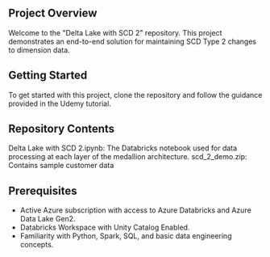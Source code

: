 ## Project Overview
Welcome to the "Delta Lake with SCD 2" repository. This project demonstrates an end-to-end solution for maintaining SCD Type 2 changes to dimension data.

## Getting Started
To get started with this project, clone the repository and follow the guidance provided in the Udemy tutorial.

## Repository Contents
Delta Lake with SCD 2.ipynb: The Databricks notebook used for data processing at each layer of the medallion architecture.
scd_2_demo.zip: Contains sample customer data 

## Prerequisites
- Active Azure subscription with access to Azure Databricks and Azure Data Lake Gen2.
- Databricks Workspace with Unity Catalog Enabled.
- Familiarity with Python, Spark, SQL, and basic data engineering concepts.
